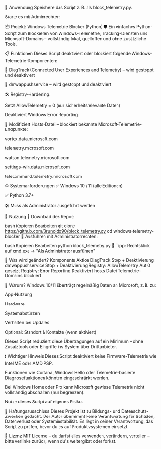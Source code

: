 🚀 Anwendung
Speichere das Script z. B. als block_telemetry.py.

Starte es mit Adminrechten:

📦 Projekt: Windows Telemetrie Blocker (Python)
🛡️ Ein einfaches Python-Script zum Blockieren von Windows-Telemetrie, Tracking-Diensten und Microsoft-Domains – vollständig lokal, quelloffen und ohne zusätzliche Tools.

📋 Funktionen
Dieses Script deaktiviert oder blockiert folgende Windows-Telemetrie-Komponenten:

🛑 DiagTrack (Connected User Experiences and Telemetry) – wird gestoppt und deaktiviert

🛑 dmwappushservice – wird gestoppt und deaktiviert

🛠️ Registry-Hardening:

Setzt AllowTelemetry = 0 (nur sicherheitsrelevante Daten)

Deaktiviert Windows Error Reporting

📛 Modifiziert Hosts-Datei – blockiert bekannte Microsoft-Telemetrie-Endpunkte:

vortex.data.microsoft.com

telemetry.microsoft.com

watson.telemetry.microsoft.com

settings-win.data.microsoft.com

telecommand.telemetry.microsoft.com

⚙️ Systemanforderungen
✅ Windows 10 / 11 (alle Editionen)

✅ Python 3.7+

🛠 Muss als Administrator ausgeführt werden

🚀 Nutzung
🔽 Download des Repos:

bash
Kopieren
Bearbeiten
git clone https://github.com/Brunoido90/block_telemetry.py
cd windows-telemetry-blocker
🏁 Ausführen mit Administratorrechten:

bash
Kopieren
Bearbeiten
python block_telemetry.py
📌 Tipp: Rechtsklick auf cmd.exe → "Als Administrator ausführen"

📜 Was wird geändert?
Komponente	Aktion
DiagTrack	Stop + Deaktivierung
dmwappushservice	Stop + Deaktivierung
Registry: AllowTelemetry	Auf 0 gesetzt
Registry: Error Reporting	Deaktiviert
hosts Datei	Telemetrie-Domains blockiert

🧠 Warum?
Windows 10/11 überträgt regelmäßig Daten an Microsoft, z. B. zu:

App-Nutzung

Hardware

Systemabstürzen

Verhalten bei Updates

Optional: Standort & Kontakte (wenn aktiviert)

Dieses Script reduziert diese Übertragungen auf ein Minimum – ohne Zusatztools oder Eingriffe ins System über Drittanbieter.

❗ Wichtiger Hinweis
Dieses Script deaktiviert keine Firmware-Telemetrie wie Intel ME oder AMD PSP.

Funktionen wie Cortana, Windows Hello oder Telemetrie-basierte Diagnosefunktionen könnten eingeschränkt werden.

Bei Windows Home oder Pro kann Microsoft gewisse Telemetrie nicht vollständig abschalten (nur begrenzen).

Nutze dieses Script auf eigenes Risiko.

🔐 Haftungsausschluss
Dieses Projekt ist zu Bildungs- und Datenschutz-Zwecken gedacht. Der Autor übernimmt keine Verantwortung für Schäden, Datenverlust oder Systeminstabilität. Es liegt in deiner Verantwortung, das Script zu prüfen, bevor du es auf Produktivsystemen einsetzt.

📁 Lizenz
MIT License – du darfst alles verwenden, verändern, verteilen – bitte verlinke zurück, wenn du's weitergibst oder forkst.

